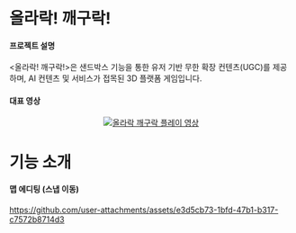 # 올라락! 깨구락!

#### 프로젝트 설명
<올라락! 깨구락!>은 샌드박스 기능을 통한 유저 기반 무한 확장 컨텐츠(UGC)를 제공하며, AI 컨텐츠 및 서비스가 접목된 3D 플랫폼 게임입니다.

#### 대표 영상
<div align="center">

[![올라락 깨구락 플레이 영상](http://img.youtube.com/vi/ora28k2jDWk/hqdefault.jpg)](https://youtu.be/ora28k2jDWk)

</div>

# 기능 소개

#### 맵 에디팅 (스냅 이동)


https://github.com/user-attachments/assets/e3d5cb73-1bfd-47b1-b317-c7572b8714d3

